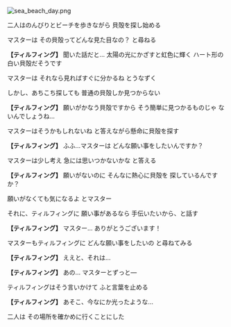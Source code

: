 
![sea_beach_day.png](../images/backgrounds/sea_beach_day.png)

二人はのんびりとビーチを歩きながら
貝殻を探し始める

マスターは
その貝殻ってどんな見た目なの？
と尋ねる

**【ティルフィング】**
聞いた話だと…
太陽の光にかざすと虹色に輝く
ハート形の白い貝殻だそうです

マスターは
それなら見ればすぐに分かるね
とうなずく

しかし、あちこち探しても
普通の貝殻しか見つからない

**【ティルフィング】**
願いがかなう貝殻ですから
そう簡単に見つかるものじゃ
ないんでしょうね…

マスターはそうかもしれないね
と答えながら懸命に貝殻を探す

**【ティルフィング】**
ふふ…マスターは
どんな願い事をしたいんですか？

マスターは少し考え
急には思いつかないかな
と答える

**【ティルフィング】**
願いがないのに
そんなに熱心に貝殻を
探しているんですか？

願いがなくても気になるよ
とマスター

それに、ティルフィングに
願い事があるなら
手伝いたいから、と話す

**【ティルフィング】**
マスター…
ありがとうございます！

マスターもティルフィングに
どんな願い事をしたいの
と尋ねてみる

**【ティルフィング】**
ええと、それは…

**【ティルフィング】**
あの…
マスターとずっと―

ティルフィングはそう言いかけて
ふと言葉を止める

**【ティルフィング】**
あそこ、今なにか光ったような…

二人は
その場所を確かめに行くことにした
